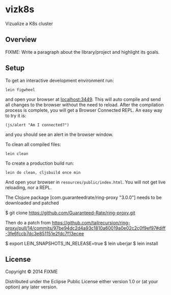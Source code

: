 # vizk8s

Vizualize a K8s cluster

## Overview

FIXME: Write a paragraph about the library/project and highlight its goals.

## Setup

To get an interactive development environment run:

    lein figwheel

and open your browser at [localhost:3449](http://localhost:3449/).
This will auto compile and send all changes to the browser without the
need to reload. After the compilation process is complete, you will
get a Browser Connected REPL. An easy way to try it is:

    (js/alert "Am I connected?")

and you should see an alert in the browser window.

To clean all compiled files:

    lein clean

To create a production build run:

    lein do clean, cljsbuild once min

And open your browser in `resources/public/index.html`. You will not
get live reloading, nor a REPL. 

The Clojure package [com.guaranteedrate/ring-proxy "3.0.0"] needs to be downloaded and patched

$ git clone https://github.com/Guaranteed-Rate/ring-proxy.git 

Then do a patch from https://github.com/tailrecursion/ring-proxy/pull/14/commits/97be94dc2d4a93c1810a60019a0e02c2c0f9ef97#diff-3fe6fccb7dc3e851151e2fdc7f13ecee

$ export LEIN_SNAPSHOTS_IN_RELEASE=true
$ lein uberjar
$ lein install



## License

Copyright © 2014 FIXME

Distributed under the Eclipse Public License either version 1.0 or (at your option) any later version.
